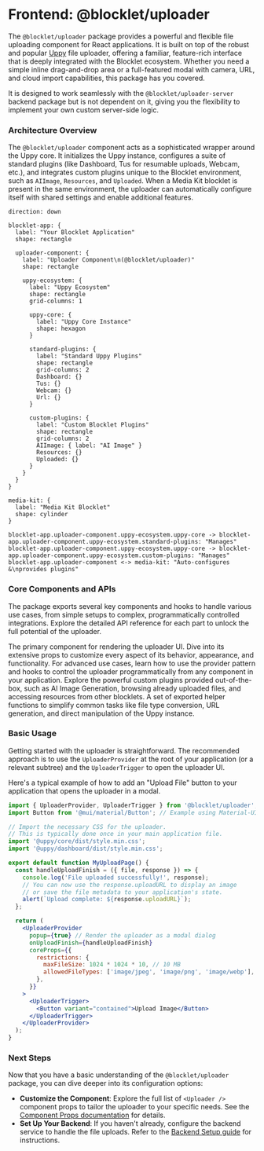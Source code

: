 # Frontend: @blocklet/uploader

The `@blocklet/uploader` package provides a powerful and flexible file uploading component for React applications. It is built on top of the robust and popular [Uppy](https://uppy.io/) file uploader, offering a familiar, feature-rich interface that is deeply integrated with the Blocklet ecosystem. Whether you need a simple inline drag-and-drop area or a full-featured modal with camera, URL, and cloud import capabilities, this package has you covered.

It is designed to work seamlessly with the `@blocklet/uploader-server` backend package but is not dependent on it, giving you the flexibility to implement your own custom server-side logic.

### Architecture Overview

The `@blocklet/uploader` component acts as a sophisticated wrapper around the Uppy core. It initializes the Uppy instance, configures a suite of standard plugins (like Dashboard, Tus for resumable uploads, Webcam, etc.), and integrates custom plugins unique to the Blocklet environment, such as `AIImage`, `Resources`, and `Uploaded`. When a Media Kit blocklet is present in the same environment, the uploader can automatically configure itself with shared settings and enable additional features.

```d2
direction: down

blocklet-app: {
  label: "Your Blocklet Application"
  shape: rectangle

  uploader-component: {
    label: "Uploader Component\n(@blocklet/uploader)"
    shape: rectangle

    uppy-ecosystem: {
      label: "Uppy Ecosystem"
      shape: rectangle
      grid-columns: 1

      uppy-core: {
        label: "Uppy Core Instance"
        shape: hexagon
      }

      standard-plugins: {
        label: "Standard Uppy Plugins"
        shape: rectangle
        grid-columns: 2
        Dashboard: {}
        Tus: {}
        Webcam: {}
        Url: {}
      }

      custom-plugins: {
        label: "Custom Blocklet Plugins"
        shape: rectangle
        grid-columns: 2
        AIImage: { label: "AI Image" }
        Resources: {}
        Uploaded: {}
      }
    }
  }
}

media-kit: {
  label: "Media Kit Blocklet"
  shape: cylinder
}

blocklet-app.uploader-component.uppy-ecosystem.uppy-core -> blocklet-app.uploader-component.uppy-ecosystem.standard-plugins: "Manages"
blocklet-app.uploader-component.uppy-ecosystem.uppy-core -> blocklet-app.uploader-component.uppy-ecosystem.custom-plugins: "Manages"
blocklet-app.uploader-component <-> media-kit: "Auto-configures &\nprovides plugins"
```

### Core Components and APIs

The package exports several key components and hooks to handle various use cases, from simple setups to complex, programmatically controlled integrations. Explore the detailed API reference for each part to unlock the full potential of the uploader.

<x-cards data-columns="2">
  <x-card data-title="<Uploader /> Component Props" data-icon="lucide:component" data-href="/api-reference/uploader/component-props">
    The primary component for rendering the uploader UI. Dive into its extensive props to customize every aspect of its behavior, appearance, and functionality.
  </x-card>
  <x-card data-title="<UploaderProvider /> and Hooks" data-icon="lucide:workflow" data-href="/api-reference/uploader/provider-hooks">
    For advanced use cases, learn how to use the provider pattern and hooks to control the uploader programmatically from any component in your application.
  </x-card>
  <x-card data-title="Available Plugins" data-icon="lucide:puzzle" data-href="/api-reference/uploader/plugins">
    Explore the powerful custom plugins provided out-of-the-box, such as AI Image Generation, browsing already uploaded files, and accessing resources from other blocklets.
  </x-card>
  <x-card data-title="Utility Functions" data-icon="lucide:wrench" data-href="/api-reference/uploader/utility-functions">
    A set of exported helper functions to simplify common tasks like file type conversion, URL generation, and direct manipulation of the Uppy instance.
  </x-card>
</x-cards>

### Basic Usage

Getting started with the uploader is straightforward. The recommended approach is to use the `UploaderProvider` at the root of your application (or a relevant subtree) and the `UploaderTrigger` to open the uploader UI.

Here's a typical example of how to add an "Upload File" button to your application that opens the uploader in a modal.

```jsx
import { UploaderProvider, UploaderTrigger } from '@blocklet/uploader';
import Button from '@mui/material/Button'; // Example using Material-UI

// Import the necessary CSS for the uploader.
// This is typically done once in your main application file.
import '@uppy/core/dist/style.min.css';
import '@uppy/dashboard/dist/style.min.css';

export default function MyUploadPage() {
  const handleUploadFinish = ({ file, response }) => {
    console.log('File uploaded successfully!', response);
    // You can now use the response.uploadURL to display an image
    // or save the file metadata to your application's state.
    alert(`Upload complete: ${response.uploadURL}`);
  };

  return (
    <UploaderProvider
      popup={true} // Render the uploader as a modal dialog
      onUploadFinish={handleUploadFinish}
      coreProps={{
        restrictions: {
          maxFileSize: 1024 * 1024 * 10, // 10 MB
          allowedFileTypes: ['image/jpeg', 'image/png', 'image/webp'],
        },
      }}
    >
      <UploaderTrigger>
        <Button variant="contained">Upload Image</Button>
      </UploaderTrigger>
    </UploaderProvider>
  );
}
```

### Next Steps

Now that you have a basic understanding of the `@blocklet/uploader` package, you can dive deeper into its configuration options:

- **Customize the Component**: Explore the full list of `<Uploader />` component props to tailor the uploader to your specific needs. See the [Component Props documentation](./api-reference-uploader-component-props.md) for details.
- **Set Up Your Backend**: If you haven't already, configure the backend service to handle the file uploads. Refer to the [Backend Setup guide](./getting-started-backend-setup.md) for instructions.
